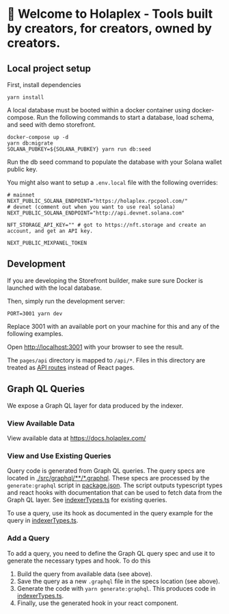 # 👋 Welcome to Holaplex - Tools built by creators, for creators, owned by creators.

## Local project setup

First, install dependencies

```
yarn install
```

A local database must be booted within a docker container using
docker-compose. Run the following commands to start a database, load schema, and seed with demo storefront.

```
docker-compose up -d
yarn db:migrate
SOLANA_PUBKEY=${SOLANA_PUBKEY} yarn run db:seed
```

Run the db seed command to populate the database with your Solana wallet public key.

You might also want to setup a `.env.local` file with the following overrides:

```env
# mainnet
NEXT_PUBLIC_SOLANA_ENDPOINT="https://holaplex.rpcpool.com/"
# devnet (comment out when you want to use real solana)
NEXT_PUBLIC_SOLANA_ENDPOINT="http://api.devnet.solana.com"

NFT_STORAGE_API_KEY="" # got to https://nft.storage and create an account, and get an API key.

NEXT_PUBLIC_MIXPANEL_TOKEN
```

## Development

If you are developing the Storefront builder, make sure sure Docker is launched with the local database.

Then, simply run the development server:

```
PORT=3001 yarn dev
```

Replace 3001 with an available port on your machine for this and any of the following examples.

Open [http://localhost:3001](http://localhost:3001) with your browser to see the result.

The `pages/api` directory is mapped to `/api/*`. Files in this directory are treated as [API routes](https://nextjs.org/docs/api-routes/introduction) instead of React pages.

## Graph QL Queries
We expose a Graph QL layer for data produced by the indexer.

### View Available Data
View available data at https://docs.holaplex.com/

### View and Use Existing Queries
Query code is generated from Graph QL queries. 
The query specs are located in [./src/graphql/**/*.graphql](./src/graphql/). 
These specs are processed by the `generate:graphql` script in [package.json](./package.json). 
The script outputs typescript types and react hooks with documentation that can be used to fetch data from
the Graph QL layer. See [indexerTypes.ts](./src/graphql/indexerTypes.ts) for existing queries.

To use a query, use its hook as documented in the query example for the query in [indexerTypes.ts](./src/graphql/indexerTypes.ts).

### Add a Query
To add a query, you need to define the Graph QL query spec and use it to generate the necessary
types and hook. To do this

1. Build the query from available data (see above).
1. Save the query as a new `.graphql` file in the specs location (see above).
1. Generate the code with `yarn generate:graphql`. This produces code in [indexerTypes.ts](./src/graphql/indexerTypes.ts).
1. Finally, use the generated hook in your react component.